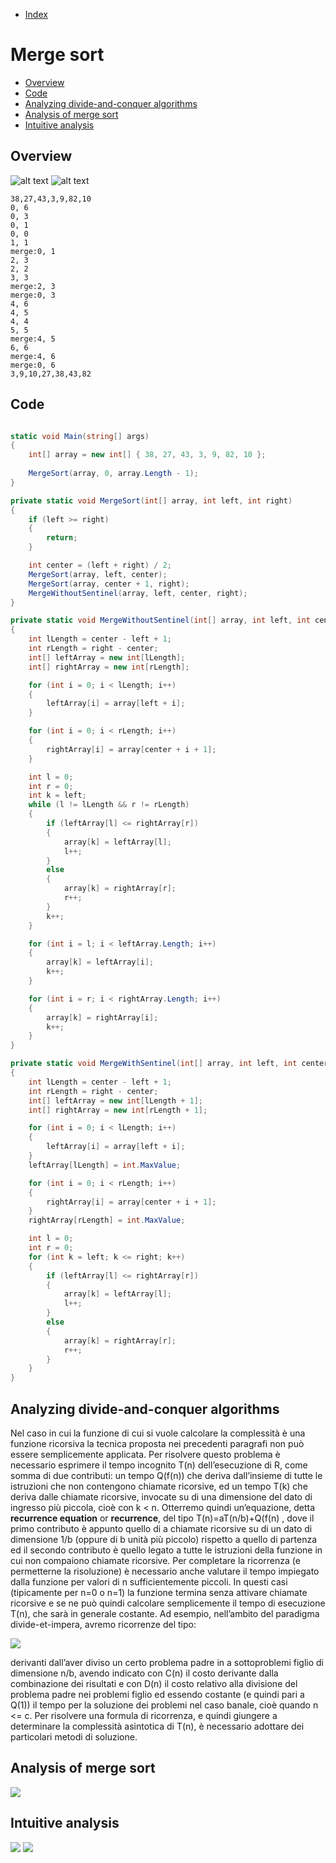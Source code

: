 * [Index](https://github.com/KiraDiShira/AlgorithmsAndDataStructures/blob/master/README.md#project-title)

# Merge sort

* [Overview](#overview)
* [Code](#code)
* [Analyzing divide-and-conquer algorithms](#analyzing-divide-and-conquer-algorithms)
* [Analysis of merge sort](#analysis-of-merge-sort)
* [Intuitive analysis](#intuitive-analysis)


## Overview

![alt text](https://github.com/KiraDiShira/AlgorithmsAndDataStructures/blob/master/RepoFiles/MergeSort/Merge-sort-example-300px.gif)
![alt text](https://github.com/KiraDiShira/AlgorithmsAndDataStructures/blob/master/RepoFiles/MergeSort/execSteps.png)

```
38,27,43,3,9,82,10
0, 6
0, 3
0, 1
0, 0
1, 1
merge:0, 1
2, 3
2, 2
3, 3
merge:2, 3
merge:0, 3
4, 6
4, 5
4, 4
5, 5
merge:4, 5
6, 6
merge:4, 6
merge:0, 6
3,9,10,27,38,43,82

```

## Code

```c#

static void Main(string[] args)
{
    int[] array = new int[] { 38, 27, 43, 3, 9, 82, 10 };
    
    MergeSort(array, 0, array.Length - 1);
}

private static void MergeSort(int[] array, int left, int right)
{
    if (left >= right)
    {
        return;
    }

    int center = (left + right) / 2;
    MergeSort(array, left, center);
    MergeSort(array, center + 1, right);
    MergeWithoutSentinel(array, left, center, right);
}

private static void MergeWithoutSentinel(int[] array, int left, int center, int right)
{
    int lLength = center - left + 1;
    int rLength = right - center;
    int[] leftArray = new int[lLength];
    int[] rightArray = new int[rLength];

    for (int i = 0; i < lLength; i++)
    {
        leftArray[i] = array[left + i];
    }

    for (int i = 0; i < rLength; i++)
    {
        rightArray[i] = array[center + i + 1];
    }

    int l = 0;
    int r = 0;
    int k = left;
    while (l != lLength && r != rLength)
    {
        if (leftArray[l] <= rightArray[r])
        {
            array[k] = leftArray[l];
            l++;
        }
        else
        {
            array[k] = rightArray[r];
            r++;
        }
        k++;
    }

    for (int i = l; i < leftArray.Length; i++)
    {
        array[k] = leftArray[i];
        k++;
    }

    for (int i = r; i < rightArray.Length; i++)
    {
        array[k] = rightArray[i];
        k++;
    }
}

private static void MergeWithSentinel(int[] array, int left, int center, int right)
{
    int lLength = center - left + 1;
    int rLength = right - center;
    int[] leftArray = new int[lLength + 1];
    int[] rightArray = new int[rLength + 1];

    for (int i = 0; i < lLength; i++)
    {
        leftArray[i] = array[left + i];
    }
    leftArray[lLength] = int.MaxValue;

    for (int i = 0; i < rLength; i++)
    {
        rightArray[i] = array[center + i + 1];
    }
    rightArray[rLength] = int.MaxValue;

    int l = 0;
    int r = 0;
    for (int k = left; k <= right; k++)
    {
        if (leftArray[l] <= rightArray[r])
        {
            array[k] = leftArray[l];
            l++;
        }
        else
        {
            array[k] = rightArray[r];
            r++;
        }
    }
}
```
## Analyzing divide-and-conquer algorithms

Nel caso in cui la funzione di cui si vuole calcolare la complessità è una funzione ricorsiva la tecnica proposta nei precedenti paragrafi non può essere semplicemente applicata.
Per risolvere questo problema è necessario esprimere il tempo incognito T(n) dell’esecuzione di R, come somma di due contributi: un tempo Q(f(n)) che deriva dall’insieme di tutte le istruzioni che non contengono chiamate ricorsive, ed un tempo T(k) che deriva dalle chiamate ricorsive, invocate su di una dimensione del dato di ingresso più piccola, cioè con k < n.
Otterremo quindi un’equazione, detta **recurrence equation** or **recurrence**, del tipo
T(n)=aT(n/b)+Q(f(n) , dove il primo contributo è appunto quello di a chiamate ricorsive su di un dato di dimensione 1/b (oppure di b unità più piccolo) rispetto a quello di partenza ed il secondo contributo è quello legato a tutte le istruzioni della funzione in cui non compaiono chiamate ricorsive. Per completare la ricorrenza (e permetterne la risoluzione) è necessario anche valutare il tempo impiegato dalla funzione per valori di n sufficientemente piccoli.
In questi casi (tipicamente per n=0 o n=1) la funzione termina senza attivare chiamate ricorsive e se
ne può quindi calcolare semplicemente il tempo di esecuzione T(n), che sarà in generale costante.
Ad esempio, nell’ambito del paradigma divide-et-impera, avremo ricorrenze del tipo:

 <img src="https://github.com/KiraDiShira/AlgorithmsAndDataStructures/blob/master/RepoFiles/MergeSort/recurrenceEquation.PNG" />

derivanti dall’aver diviso un certo problema padre in a sottoproblemi figlio di dimensione n/b, avendo indicato con C(n) il costo derivante dalla combinazione dei risultati e con D(n) il costo relativo alla divisione del problema padre nei problemi figlio ed essendo costante (e quindi pari a Q(1)) il tempo per la soluzione dei problemi nel caso banale, cioè quando n <= c.
Per risolvere una formula di ricorrenza, e quindi giungere a determinare la complessità asintotica
di T(n), è necessario adottare dei particolari metodi di soluzione.

## Analysis of merge sort

<img src="https://github.com/KiraDiShira/AlgorithmsAndDataStructures/blob/master/RepoFiles/MergeSort/Mergesortrunningtime.PNG" />

## Intuitive analysis

<img src="https://github.com/KiraDiShira/AlgorithmsAndDataStructures/blob/master/RepoFiles/MergeSort/running%20time.png" />

<img src="https://github.com/KiraDiShira/AlgorithmsAndDataStructures/blob/master/RepoFiles/MergeSort/intuitiveanalysis.PNG" />


